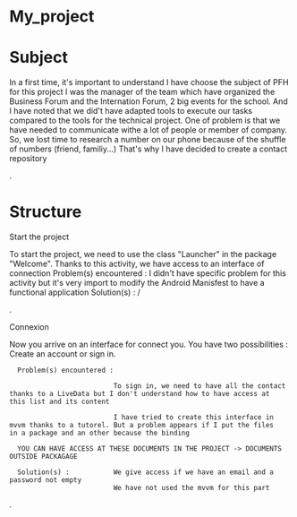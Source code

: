 # My_project

<h1>Subject</h1>

<p>In a first time, it's important to understand I have choose the subject of PFH for this project
I was the manager of the team which have organized the Business Forum and the Internation Forum, 2 big events for the school.
And I have noted that we did't have adapted tools to execute our tasks compared to the tools for the technical project.
One of problem is that we have needed to communicate withe a lot of people or member of company. So, we lost time to research a number on our phone because of the shuffle of numbers (friend, familiy...) That's why I have decided to create a contact repository </p>.

<h1>Structure</h1>

  <p>Start the project
  
  To start the project, we need to use the class "Launcher" in the package "Welcome". Thanks to this activity, we have access to an interface of connection
      Problem(s) encountered : I didn't have specific problem for this activity but it's very import to modify the Android Manisfest to                                    have a functional application
      Solution(s) :             /
</p>.

  <p>Connexion
  
   Now you arrive on an interface for connect you. You have two possibilities : Create an account or sign in.
   
      Problem(s) encountered : 
      
                              To sign in, we need to have all the contact thanks to a LiveData but I don't understand how to have access at                               this list and its content 
                              
                              I have tried to create this interface in mvvm thanks to a tutorel. But a problem appears if I put the files                                 in a package and an other because the binding
                              
      YOU CAN HAVE ACCESS AT THESE DOCUMENTS IN THE PROJECT -> DOCUMENTS OUTSIDE PACKAGAGE
      
      Solution(s) :           We give access if we have an email and a password not empty 
                              We have not used the mvvm for this part
</p>.


